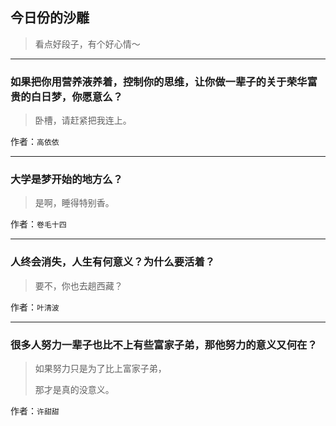 ## 今日份的沙雕

> 看点好段子，有个好心情～


 
---

### 如果把你用营养液养着，控制你的思维，让你做一辈子的关于荣华富贵的白日梦，你愿意么？

> 卧槽，请赶紧把我连上。


作者：`高依依`

---

### 大学是梦开始的地方么？

> 是啊，睡得特别香。


作者：`卷毛十四`

---

### 人终会消失，人生有何意义？为什么要活着？

> 要不，你也去趟西藏？


作者：`叶清波`

---

### 很多人努力一辈子也比不上有些富家子弟，那他努力的意义又何在？

> 如果努力只是为了比上富家子弟，
> 
> 那才是真的没意义。


作者：`许甜甜`